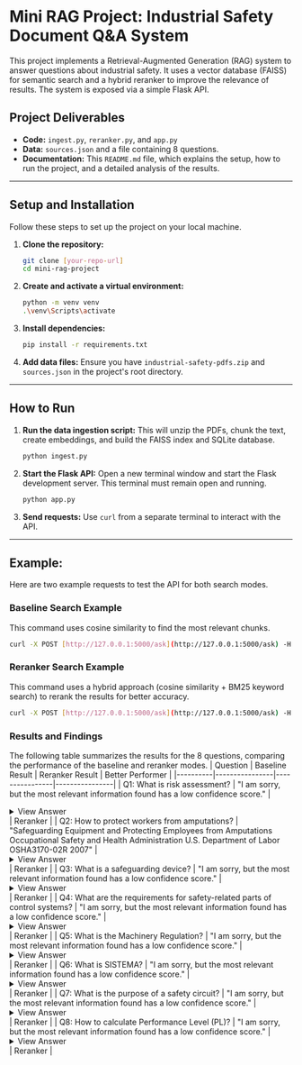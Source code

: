# Mini RAG Project: Industrial Safety Document Q&A System

This project implements a Retrieval-Augmented Generation (RAG) system to answer questions about industrial safety. It uses a vector database (FAISS) for semantic search and a hybrid reranker to improve the relevance of results. The system is exposed via a simple Flask API.

## Project Deliverables

-   **Code:** `ingest.py`, `reranker.py`, and `app.py`
-   **Data:** `sources.json` and a file containing 8 questions.
-   **Documentation:** This `README.md` file, which explains the setup, how to run the project, and a detailed analysis of the results.

---

## Setup and Installation

Follow these steps to set up the project on your local machine.

1.  **Clone the repository:**
    ```bash
    git clone [your-repo-url]
    cd mini-rag-project
    ```
2.  **Create and activate a virtual environment:**
    ```bash
    python -m venv venv
    .\venv\Scripts\activate
    ```
3.  **Install dependencies:**
    ```bash
    pip install -r requirements.txt
    ```
4.  **Add data files:**
    Ensure you have `industrial-safety-pdfs.zip` and `sources.json` in the project's root directory.

---

## How to Run

1.  **Run the data ingestion script:** This will unzip the PDFs, chunk the text, create embeddings, and build the FAISS index and SQLite database.
    ```bash
    python ingest.py
    ```
2.  **Start the Flask API:** Open a new terminal window and start the Flask development server. This terminal must remain open and running.
    ```bash
    python app.py
    ```
3.  **Send requests:** Use `curl` from a separate terminal to interact with the API.

---

## Example:

Here are two example requests to test the API for both search modes.

### Baseline Search Example

This command uses cosine similarity to find the most relevant chunks.

```bash
curl -X POST [http://127.0.0.1:5000/ask](http://127.0.0.1:5000/ask) -H "Content-Type: application/json" -d "{\"q\": \"What is the Machinery Regulation?\", \"k\": 3, \"mode\": \"baseline\"}"
```

### Reranker Search Example

This command uses a hybrid approach (cosine similarity + BM25 keyword search) to rerank the results for better accuracy.

```bash
curl -X POST [http://127.0.0.1:5000/ask](http://127.0.0.1:5000/ask) -H "Content-Type: application/json" -d "{\"q\": \"How to protect workers from amputations?\", \"k\": 5, \"mode\": \"reranker\"}"
```

### Results and Findings
The following table summarizes the results for the 8 questions, comparing the performance of the baseline and reranker modes.
| Question | Baseline Result | Reranker Result | Better Performer |
|----------|----------------|----------------|----------------|
| Q1: What is risk assessment? | "I am sorry, but the most relevant information found has a low confidence score." | <details><summary>View Answer</summary>"5 Safety functions and their contribution to risk reduction The hazards are then identified; all phases of the The objective of the further procedure is to reduce the risk machine\u2018s lifetime must be considered in this process. In to an acceptable level. For this purpose, Figure 5.3 shows addition to automatic mode, particular attention is paid to the proportions of risk reduction with and without safety- operating modes requiring manual intervention, e.g. for: related parts of a control system. Further information on the subject of risk can be found in the IFA Manual [19]. \u2022 Setting \u2022 Testing 5.2.2 Risk evaluation \u2022 Teaching/programming \u2022 Commissioning Following the risk estimation, a risk evaluation is per- \u2022 Material charging formed in order to determine whether a risk reduction is \u2022 Retrieval of the product necessary. The criteria for adequate risk reduction are \u2022 Troubleshooting and fault clearance specified in EN 12100 [3]: \u2022 Cleaning \u2022 Maintenance \u2022 Have all operating conditions and all intervention pro- cedures been considered? Further details of this process step can be found in EN ISO 12100 [3]. A range of methods exist for systematic \u2022 Have hazards been eliminated by suitable protective identification of the hazards; examples can be found measures or the risks reduced to the lowest practicable in ISO/DTR 14121-2 [4]. Possible hazards are also listed level? extensively in EN ISO 12100 [3]. Figure 5.2 shows an excerpt. \u2022 Has it been ensured that the measures taken do not give rise to new hazards? 5.2.1 Risk estimation \u2022 Have the users been sufficiently informed and warned Once all potential hazards which may be presented by the concerning the residual risks? machine have been identified, the risk must be estima- ted for each hazard. The risk associated with a particular \u2022 Has it been ensured that the protective measures taken hazardous situation can be determined from the following do not adversely affect the operators\u2018 working condi- risk elements: tions or the usability of the machine? a) Severity of harm \u2022 Are the protective measures taken compatible with one another? b) Probability of this harm occurring as a function of: \u2013 Exposure of a person/of persons to the hazard \u2022 Has sufficient consideration been given to the conse- \u2013 A hazardous event occurring quences that can arise from the use in a non-profes- \u2013 The technical and human possibilities for avoidance sional/non-industrial context of a machine designed for or limitation of the harm professional/industrial use? Electric shock Obstacles Counter-rotating rollers Automatic machinery: Crushing hazard may start without warning Figure 5.2: Examples of hazards (source: German Hand injuries Social Accident Insurance Institution for the food stuffs and catering industry) 27"</details> | Reranker |
| Q2: How to protect workers from amputations? | "Safeguarding Equipment and Protecting Employees from Amputations Occupational Safety and Health Administration U.S. Department of Labor OSHA3170-02R 2007" | <details><summary>View Answer</summary>"Hazardous Activities Controlling Amputation Employees operating and caring for machinery Hazards perform various activities that present potential amputation hazards. Safeguarding is essential for protecting employees from needless and preventable injury. A good rule Machine set-up/threading/preparation,* to remember is: Machine inspection,* Any machine part, function, or process that may Normal production operations, cause injury must be safeguarded. Clearing jams,* Machine adjustments,* In this booklet, the term primary safeguarding Cleaning of machine,* methods refers to machine guarding techniques Lubricating of machine parts,* and that are intended to prevent or greatly reduce the Scheduled and unscheduled maintenance.* chance that an employee will have an amputation injury. Refer to the OSHA general industry (e.g., * These activities are servicing and/or mainte- Subpart O) and construction (e.g., Subparts I and nance activities. N) standards for specific guarding requirements. Many of these standards address preventive meth- Hazard Analysis ods (such as using barrier guards or two-hand trip- You can help prevent workplace amputations by ping devices) as primary control measures; while looking at your workplace operations and identify- other OSHA standards allow guarding techniques ing the hazards associated with the use and care of (such as a self-adjustable table saw guard) that the machine. A hazard analysis is a technique that reduce the likelihood of injury. Other less protective focuses on the relationship between the employee, safeguarding methods (such as safe work methods) the task, the tools, and the environment. When that do not satisfactorily protect employees from evaluating work activities for potential amputation the machine hazard areas are considered second- hazards, you need to consider the entire machine ary control methods. operation production process, the machine modes Machine safeguarding must be supplemented of operation, individual activities associated with by an effective energy control (lockout/tagout) the operation, servicing and maintenance of the program that ensures that employees are protected machine, and the potential for injury to employees. from hazardous energy sources during machine The results from the analysis may then be used servicing and maintenance work activities. as a basis to design machine safeguarding and an Lockout/tagout plays an essential role in the pre- overall energy control (lockout/tagout) program. vention and control of workplace amputations. In This is likely to result in fewer employee amputa- terms of controlling amputation hazards, employ- tions; safer, more effective work methods; reduced ees are protected from hazardous machine work workers\u2019 compensation costs; and increased em- activities either by: 1) effective machine safeguard- ployee productivity and morale. ing, or 2) lockout/tagout where safeguards are ren- dered ineffective or do not protect employees from hazardous energy during servicing and mainte- nance operations. Additionally, there are some servicing activities, such as lubricating, cleaning, releasing jams and making machine adjustments that are minor in nature and are performed during normal produc- tion operations. It is not necessary to lockout/ tagout a machine if the activity is routine, repetitive and integral to the production operation provided that you use an alternative control method that affords effective protection from the machine\u2019s hazardous energy sources. Safeguarding Machinery The employer is responsible for safeguarding machines and should consider this need when pur- chasing machinery. Almost all new machinery is SAFEGUARDING EQUIPMENT AND PROTECTING EMPLOYEES FROM AMPUTATIONS 9"</details> | Reranker |
| Q3: What is a safeguarding device? | "I am sorry, but the most relevant information found has a low confidence score." | <details><summary>View Answer</summary>"3A \u2013 DEFINING THE SAFETY FUNCTIONS Temporarily preventing access Access to a hazardous point is prevented until the machine is in a safe state. Examples: \u2022 On request, a machine stop is initiated. When the machine reaches the safe state, the blocking of access by the safety locking device is released. \u2022 After disconnecting the power, a transfer key that allows access (opening the movable physical guard) is enabled. Figure 20: Temporarily preventing access to the hazardous point in a stretch film wrapper by means of a safety locking device Retaining parts/substances/radiation If parts can be ejected out of machines or radiation can arise, mechanical protective devices (physical guards) must be used to prevent these hazards. Examples: \u2022 Protection hood with special viewing window on a milling machine to protect against ejected shav\u2010 ings and tool parts \u2022 Fence that can hold back a robot Figure 21: Retention of shavings in a processing machine by means of a protection hood 44 SPECIAL INFORMATION | Guide for Safe Machinery 8007988/2024-10-21 | SICK Subject to change without notice"</details> | Reranker |
| Q4: What are the requirements for safety-related parts of control systems? | "I am sorry, but the most relevant information found has a low confidence score." | <details><summary>View Answer</summary>"12/22 PU05907001Z-EN 9 noitcudortnI Risk reduction through the use of safety-related parts of control Risk reduction through the use of safety-related parts of control systems systems The parts of machine control systems that handle safety tasks are defined in international standards as the \u201csafety-related parts of control systems\u201d The parts of machine control systems that handle safety tasks are defined (SRP/CS). These parts can consist of hardware or software and can be in international standards as the \u201csafety-related parts of control systems\u201d separate or integrated elements of the machine control system. Safety- (SRP/CS). These parts can consist of hardware or software and can be related control system parts comprise the entire safety function consisting separate or integrated elements of the machine control system. Safety- of the input level (sensor), the logic (safety signal processing) and the related control system parts comprise the entire safety function consisting output level (actuator). of the input level (sensor), the logic (safety signal processing) and the output level (actuator). The general objective is to design these control system parts so that the safety of the control function and the behavior of the control system in The general objective is to design these control system parts so that the the event of a fault match the level of risk reduction determined in the risk safety of the control function and the behavior of the control system in assessment. the event of a fault match the level of risk reduction determined in the risk assessment. EN ISO 12100 Safety of machinery Risk assessment and risk reduction Functional and safety requirements for safety related control systems EN IEC 62061 EN ISO 13849 Safety of machinery Safety of machinery Functional safety of safety related Safety-related part of electrical, electronic and programm- control systems able electronic control systems IEC 60204 Safety of machinery Electrical equipment of machines Figure 1: New normative situation International Standardization Organisation International Electrotechnical Commission The ISO is a worldwide association of standards organizations. The IEC is a global organization that draws up and publishes It draws up and publishes international standards primarily for international standards for electrical engineering and non-electrical technologies. associated technologies." </details> | Reranker |
| Q5: What is the Machinery Regulation? | "I am sorry, but the most relevant information found has a low confidence score." | <details><summary>View Answer</summary>"\u00a7 \u2013 LAWS, DIRECTIVES, STANDARDS NOTE The directives are freely available, e.g., at eur-lex.europa.eu. NOTE European directives apply to manufacturers and organizations that place machinery on the market in the Euro\u2010 pean Union. The Machinery Directive Machinery Directive 2006/42/EC addresses the manufacturers and distributors of machines and safety compo\u2010 nents. It establishes the necessary tasks for new machines to meet health and safety requirements in order to dismantle trade barriers within Europe and to guarantee a high level of health and safety for users and operators. It applies to machines and to safety components individually placed on the markets, as well as to used machines and safety components from third-party countries which are placed on the market in the European Economic Area for the first time (e.g., from the USA or Japan). \u2022 In 1989, the Council of the European Community passed the directive on the approximation of the laws of the Member States relating to machinery, known as the Machinery Directive (89/392/EEC). \u2022 By 1995, this directive had to be applied in all EC Member States. \u2022 In 1998, various amendments were summarized and consolidated in the Machinery Directive 98/37/EC. \u2022 in 2006, the Machinery Directive 2006/42/EC, which replaced the previous version, was passed. All EC member states were obliged to adopt the new directive by December 29, 2009. NOTE As of December 29, 2009 only Machinery Directive 2006/42/EC is to be implemented! NOTE The Machinery Directive was implemented in the German-speaking countries as follows: \u2022 Germany: Ninth Ordinance (Machinery Ordinance / 9. ProdSV) to the Product Safety Act (ProdSG) dated November 8, 2011 \u2022 Switzerland: Federal law on product safety (PrSG) dated June 12, 2009 and Ordinance on the safety of machinery (Machinery Ordinance) dated April 2, 2008 \u2022 Austria: Federal act on protection against dangerous products (Product Safety Act 2004 [PSG 2004]) and Machine safety ordinance 2010 If machinery and safety components comply with the Machinery Directive, member states may not prohibit, restrict or impede their being placed on the market and put into service. It is also forbidden for them to apply national laws, ordinances, or standards to impose more stringent requirements! The Work Equipment Directive The obligations for employers are set out in the Work Equipment Directive, which applies to the use of machinery and equipment in the workplace. The directive contains minimum requirements that must be met when using work equipment in order to improve occupational health and safety. Each member state may add its own national requirements: e.g., regarding equipment testing, service and maintenance intervals, the use of personal protective equipment, or the layout of the workplace. The requirements of the Work Equipment Directive as well as national requirements and operating regulations are in turn implemented in national laws. 12 SPECIAL INFORMATION | Guide for Safe Machinery 8007988/2024-10-21 | SICK Subject to change without notice" </details> | Reranker |
| Q6: What is SISTEMA? | "I am sorry, but the most relevant information found has a low confidence score." | <details><summary>View Answer</summary>"Annex H: SISTEMA: the software utility for evaluation of SRP/CS H.1 What is SISTEMA capable of? effects of the changes assessed with little effort. The final results are summarized in a report, which can be printed The SISTEMA software utility (SISTEMA is the German out. acronym for safety of control systems on machines) pro- vides developers and testers of safety-related machine H.2 How is SISTEMA used? controls with comprehensive support in the evaluation of safety in the context of EN ISO 13849-1. The tool, which SISTEMA processes basic elements from a total of six runs on Windows, enables the structure of the SRP/CS hierarchical levels: the project (PR), the safety function to be modelled based upon \u201cdesignated architectures\u201d, (SF), the subsystem (SB), the channel (CH)/test channel and ultimately permits automated calculation of the reli- (TE), the block (BL) and the element (EL). The relationship ability values at various levels of detail, including that of between them is shown briefly below (Figure H.1). the attained Performance Level (PL) and the probability of failure (PFH ). The user first opens a project, in which the machine or D hazard zone that is to be analysed in greater detail can be Relevant parameters, such as the risk parameters for defined. Safety functions are then assigned to the project. determining the required P\u00dcerformance Level (PL), the The safety functions can be defined and documented, r Category of the SRP/CS, the measures against common and a PL assigned to them. The PL actually attained by r cause failure (CCF) on multi-channel systems, the mean the parameterized SRP/CS is determined automatically time to dangerous failure (MTTF ) and the diagnostic from the subsystems which \u2013 in a series arrangement D coverage (DC) of components and blocks, are entered \u2013 execute the safety function. Each subsystem is based step by step in input dialogs. Once the required data have upon a \u201cdesignated architecture\u201d from the standard, as a been entered into SISTEMA, the results are calculated and function of the selected Category. The architecture deter- displayed virtually instantly: each parameter change is mines, among other things, whether the control system reflected immediately on the user interface with its impact is of single-channel, single-channel tested or redundant upon the entire system. Users are for the most part spared design, and whether a special test channel must be consi- time-consuming consultation of tables and calculation dered during evaluation. Each channel can be subdivided using formulae (calculation of the MTTF by means of in turn into any desired number of blocks, for which either D the parts count method, symmetrization of the MTTF for an MTTF value and a DC value are entered directly, or \u2013 D D each channel, estimation of the DC , calculation of the on the lowest level in the hierarchy \u2013 the values for the avg PFH and PL, etc.), since these tasks are performed by the individual elements of which the block is composed. D software. This enables parameter values to be varied and BL = block PR = project SF = safety function EL1 EL2 SB = subsystem EL = element CH = channel EL3 EL4 I1 L1 O1 I2 L2 O2 TE = test channel TE OTE Figure H.1: Hierarchy levels considered in SISTEMA 301" </details> | Reranker |
| Q7: What is the purpose of a safety circuit? | "I am sorry, but the most relevant information found has a low confidence score." | <details><summary>View Answer</summary>"Inherent stability functions are performed: Property of a switching device that switches off at specified voltages at \u2022 The hazardous machine functions \u201ccovered\u201d by the guard cannot a current expected in the event of a short-circuit (the prospective short- operate until the guard is closed and locked; circuit current) at any level (greater than 100 kA), without being affected in \u2022 The guard remains closed and locked until the risk due to the hazardous its function (conducting current, tripping in the event of an overload). machine functions \u201ccovered\u201d by the guard has disappeared; Inherent stability is normally obtained by damping components in the \u2022 When the guard is closed and locked, the hazardous machine functions switching device which reduce a short-circuit current so that it can be \u201ccovered\u201d by the guard can operate. The closure and locking of the switched off by the contact system. With circuit-breakers and motor- guard do not by themselves start the hazardous machine functions. protective circuit-breakers for small rated operating currents, this is Isolating (VDE 0100 Part 200) caused by the resistance in the bimetal trip and in the winding of the Disconnection of the entire system, a part of the system or a device from short-circuit release. Larger switching devices obtain this effect by the all conductors which are not grounded. fast and wide opening of the contacts, leading quickly to an arc resistance which also limits the current. Inherent stability mainly applies to switching Isolating function (IEC 60947) devices with small rated currents due to the increasing mass inertia of the The function of switching devices whose switching contacts, when contact system of large circuit-breakers. opened, achieve the required isolation for isolating circuits. The entire system or part of the system can thus be disconnected from the supply to Intended use of a machine (EN ISO 12100-1) ensure safety, e. g. during maintenance work. Use of a machine in accordance with the information provided in the instructions for use. Isolation and dissipation of energy (EN ISO 14118) Procedure which consists of the following four steps: Interlock The interlock of a locking device with retainer, mechanically prevents that a) Isolating (switch off, disconnection) the machine (or defined parts) from the locking system returns to the locked position when the safety guard is all supply sources. open. b) Locking (or securing in another way) of all isolating devices in the \u201cisolated position\u201d if required (e.g. with large machines or plants). Interlocking device, interlock (EN ISO 12100-1) c) Dissipating or retaining any stored energy which can cause a hazard. Mechanical, electrical or other type of device, the purpose of which is Note: Energy as c) can be stored, for example, in: to prevent the operation of hazardous machine functions under specified conditions (generally as long as a guard is not closed). \u2022 Mechanical parts which continue to move due to mass inertia; \u2022 Mechanical parts which can move under gravity; Interlocking guard (EN ISO 12100-1) \u2022 Capacitors, accumulators; Guard associated with an interlocking device so that, together with the \u2022 Pressurized media; control system of the machine, the following functions are performed: \u2022 Springs. \u2022 The hazardous machine functions \u201ccovered\u201d by the guard cannot d) Ensure by means of safe operation that the above measures as per a), operate until the guard is closed; b) and c) have the required effect. \u2022 If the guard is opened while hazardous machine functions are Key-operated pushbutton (IEC 60947-5-1) operating, a stop command is given; Pushbutton which can only be operated with the key inserted. When the guard is closed, the hazardous machine functions \u201ccovered\u201d by the guard can operate. The closure of the guard does not by itself start the Lambda hazardous machine functions. Failure rate (per hour) of a channel in a subsystem. Interlocking guard with a start function (EN ISO 12100-1) Lifetime Special form of an interlocking guard which, once it has reached its closed Service life [h] of safety related components. position, gives a command to initiate the hazardous machine function(s) without the use of a separate start control. Light grid, light curtain, light barrier An opto-electronic system consisting of a sender and receiver. EN ISO 12100-2:2003, 5.3.2.5, gives detailed provisions regarding the An interruption of the emitted light beams generates a signal which conditions of use. can be processed further in a control system. Interlocking guard with guard locking (EN ISO 12100-1) Guard associated with an interlocking device and a guard locking device so that, together with the control system of the machine, the following 12/22 PU05907001Z-EN 149 1.31 xidneppA" </details> | Reranker |
| Q8: How to calculate Performance Level (PL)? | "I am sorry, but the most relevant information found has a low confidence score." | <details><summary>View Answer</summary>"Example: Determining the PL of the \u201cpower control elements\u201d subsystem 6) Evaluation of process measures Fulfilled Similarly, systematic aspects for the avoidance and management of faults must be taken into account. For example: \u2022 Organization and competence \u2022 Rules governing design (e.g., specifications templates, coding guidelines) \u2022 Test concept and test criteria \u2022 Documentation and configuration management 7) Result 10-4 The PL of the subsystem can be determined from the figure for a determining the PL of the subsystem (see \"Determining the achieved b Performance Level (PL)\", page 130). In this case, the PL \u201ce\u201d has c been achieved. The resulting PFH value of 2.47 \u00d7 10\u20138 for this subsystem can be d D obtained from a detailed table in ISO 13849-1. The high DC means e that the dual-channel structure meets the requirements of category 4. PFHD value 10-5 10-6 10-7 10-8 DC None None Low Medium Low Medium High Category B 1 2 2 3 3 4 )LP( leveL ecnamrofreP 3D \u2013 VERIFYING THE SAFETY FUNCTION NOTE With the resulting data for the subsystem, it is now possible to determine the performance level of the entire safety function achieved (see \"Determining the achieved Performance Level (PL)\", page 130). Alternative: Determining the achieved safety integrity level (SIL) The achieved safety integrity level (SIL) according to IEC 62061 is determined based on the following criteria: \u2022 The safety integrity of the hardware Structural restrictions (SIL claim limit) \u00b0 Probability of dangerous hardware failures (PFH ) \u00b0 D \u2022 The requirements for systematic safety integrity Avoidance of failures \u00b0 Management of systematic errors \u00b0 Here \u2013 similar to ISO 13849-1 \u2013 to determine the PL the safety function is first broken down into function blocks and then transferred to subsystems. Figure 115: Subsystems in the safety chain: safety light curtain. Logic unit, contactor Safety integrity of the hardware When considering the overall safety function, the safety integrity of the hardware is determined by the following factors ... 138 SPECIAL INFORMATION | Guide for Safe Machinery 8007988/2024-10-21 | SICK Subject to change without notice" </details> | Reranker |



